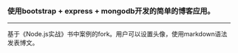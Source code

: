 ### 使用bootstrap + express + mongodb开发的简单的博客应用。
---

基于《Node.js实战》书中案例的fork。用户可以设置头像，使用markdown语法发表博文。